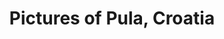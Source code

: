 ---
title: "Pictures of Pula, Croatia"
description: "Pictures of Pula, Croatia."
build:
  list: false
---